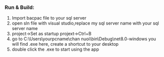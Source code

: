 ### Run & Build:

1. Import bacpac file to your sql server
2. open sln file with visual studio,replace my sql server name with your sql server name
3. project->Set as startup projext->Ctrl+B
4. go to C:\Users\yourpcname\chan nuoi\bin\Debug\net8.0-windows you will find .exe here, create a shortcut to your desktop
5. double click the .exe to start using the app
